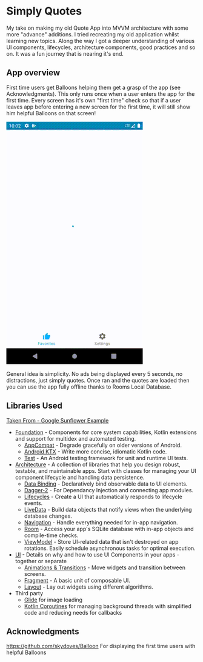 # Simply Quotes
My take on making my old Quote App into MVVM architecture with some more "advance" additions.
I tried recreating my old application whilst learning new topics. Along the way I got a deeper understanding of various UI components, lifecycles, architecture components, good practices and so on. It was a fun journey that is nearing it's end. 


App overview
--------------
First time users get Balloons helping them get a grasp of the app (see Acknowledgments). This only runs once when a user enters the app for the first time. Every screen has it's own "first time" check so that if a user leaves app before entering a new screen for the first time, it will still show him helpful Balloons on that screen! 

![Balloons](screenshots/ballonsresized.gif "New user Balloons")

General idea is simplicity. No ads being displayed every 5 seconds, no distractions, just simply quotes. Once ran and the quotes are loaded then you can use the app fully offline thanks to Rooms Local Database.



Libraries Used
--------------
[Taken From - Google Sunflower Example][99] 

* [Foundation][0] - Components for core system capabilities, Kotlin extensions and support for
  multidex and automated testing.
  * [AppCompat][1] - Degrade gracefully on older versions of Android.
  * [Android KTX][2] - Write more concise, idiomatic Kotlin code.
  * [Test][4] - An Android testing framework for unit and runtime UI tests.
* [Architecture][10] - A collection of libraries that help you design robust, testable, and
  maintainable apps. Start with classes for managing your UI component lifecycle and handling data
  persistence.
  * [Data Binding][11] - Declaratively bind observable data to UI elements.
  * [Dagger-2][100] - For Dependancy Injection and connecting app modules.
  * [Lifecycles][12] - Create a UI that automatically responds to lifecycle events.
  * [LiveData][13] - Build data objects that notify views when the underlying database changes.
  * [Navigation][14] - Handle everything needed for in-app navigation.
  * [Room][16] - Access your app's SQLite database with in-app objects and compile-time checks.
  * [ViewModel][17] - Store UI-related data that isn't destroyed on app rotations. Easily schedule
     asynchronous tasks for optimal execution.
* [UI][30] - Details on why and how to use UI Components in your apps - together or separate
  * [Animations & Transitions][31] - Move widgets and transition between screens.
  * [Fragment][34] - A basic unit of composable UI.
  * [Layout][35] - Lay out widgets using different algorithms.
* Third party
  * [Glide][90] for image loading
  * [Kotlin Coroutines][91] for managing background threads with simplified code and reducing needs for callbacks

[0]: https://developer.android.com/jetpack/components
[1]: https://developer.android.com/topic/libraries/support-library/packages#v7-appcompat
[2]: https://developer.android.com/kotlin/ktx
[4]: https://developer.android.com/training/testing/
[10]: https://developer.android.com/jetpack/arch/
[11]: https://developer.android.com/topic/libraries/data-binding/
[12]: https://developer.android.com/topic/libraries/architecture/lifecycl
[13]: https://developer.android.com/topic/libraries/architecture/livedata
[14]: https://developer.android.com/topic/libraries/architecture/navigation/
[16]: https://developer.android.com/topic/libraries/architecture/room
[17]: https://developer.android.com/topic/libraries/architecture/viewmodel
[18]: https://developer.android.com/topic/libraries/architecture/workmanager
[30]: https://developer.android.com/guide/topics/ui
[31]: https://developer.android.com/training/animation/
[34]: https://developer.android.com/guide/components/fragments
[35]: https://developer.android.com/guide/topics/ui/declaring-layout
[90]: https://bumptech.github.io/glide/
[91]: https://kotlinlang.org/docs/reference/coroutines-overview.html
[99]: https://github.com/android/sunflower
[100]: https://github.com/google/dagger


## Acknowledgments

https://github.com/skydoves/Balloon For displaying the first time users with helpful Balloons
